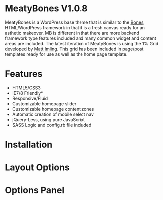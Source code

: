 MeatyBones V1.0.8
=================

MeatyBones is a WordPress base theme that is similar to the <a href="http://themble.com/bones/" target="_blank">Bones</a> HTML/WordPress framework in that it is a fresh canvas ready for an asthetic makeover. MB is different in that there are more backend framework type features included and many common widget and content areas are included. The latest iteration of MeatyBones is using the 1% Grid developed by <a href="http://onepcssgrid.mattimling.com/" target="_blank">Matt Imling</a>. This grid has been included in page/post templates ready for use as well as the home page template.

Features
========

<ul>
  <li>HTML5/CSS3</li>
  <li>IE7/8 Friendly*</li>
  <li>Responsive/Fluid</li>
  <li>Customizable homepage slider</li>
  <li>Customizable homepage content zones</li>
  <li>Automatic creation of mobile select nav</li>
  <li>jQuery-Less, using pure JavaScript</li>
  <li>SASS Logic and config.rb file included</li>
</ul>

Installation
============

Layout Options
==============

Options Panel
=============

